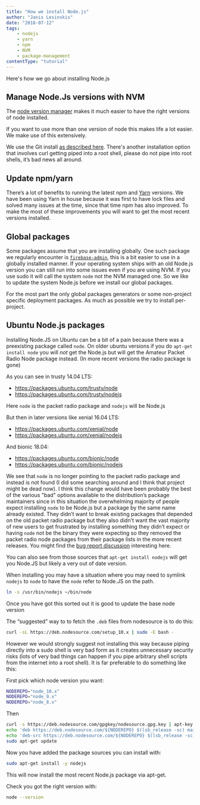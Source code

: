 ```yaml
---
title: "How we install Node.js"
author: "Janis Lesinskis"
date: "2018-07-12"
tags:
    - nodejs
    - yarn
    - npm
    - NVM
    - package-management
contentType: "tutorial"
---
```


Here's how we go about installing Node.js

<!-- end excerpt -->

## Manage Node.Js versions with NVM

The [node version manager](https://github.com/creationix/nvm) makes it much easier to have the right versions of node installed.

If you want to use more than one version of node this makes life a lot easier. We make use of this extensively.

We use the Git install [as described here](https://github.com/creationix/nvm#git-install). There's another installation option that involves curl getting piped into a root shell, please do not pipe into root shells, it’s bad news all around.

## Update npm/yarn

There’s a lot of benefits to running the latest npm and [Yarn](https://yarnpkg.com/lang/en/) versions. We have been using Yarn in house because it was first to have lock files and solved many issues at the time, since that time npm has also improved. To make the most of these improvements you will want to get the most recent versions installed.

## Global packages

Some packages assume that you are installing globally. One such package we regularly encounter is [`firebase-admin`](https://firebase.google.com/docs/admin/setup), this is a bit easier to use in a globally installed manner. If your operating system ships with an old Node.js version you can still run into some issues even if you are using NVM. If you use sudo it will call the system `node` not the NVM managed one. So we like to update the system Node.js before we install our global packages.

For the most part the only global packages generators or some non-project specific deployment packages. As much as possible we try to install per-project.

## Ubuntu Node.js packages

Installing Node.JS on Ubuntu can be a bit of a pain because there was a preexisting package called `node`. On older ubuntu versions if you do `apt-get install node` you will *not* get the Node.js but will get the Amateur Packet Radio Node package instead. (In more recent versions the radio package is gone)

As you can see in trusty 14.04 LTS:

* https://packages.ubuntu.com/trusty/node
* https://packages.ubuntu.com/trusty/nodejs

Here `node` is the packet radio package and `nodejs` will be Node.js

But then in later versions like xenial 16.04 LTS:

* https://packages.ubuntu.com/xenial/node
* https://packages.ubuntu.com/xenial/nodejs

And bionic 18.04:

* https://packages.ubuntu.com/bionic/node
* https://packages.ubuntu.com/bionic/nodejs

We see that `node` is no longer pointing to the packet radio package and instead is not found (I did some searching around and I think that project might be dead now). I think this change would have been probably the best of the various "bad" options available to the distribution’s package maintainers since in this situation the overwhelming majority of people expect installing `node` to be Node.js but a package by the same name already existed. They didn’t want to break existing packages that depended on the old packet radio package but they also didn't want the vast majority of new users to get frustrated by installing something they didn’t expect or having `node` not be the binary they were expecting so they removed the packet radio node packages from their package lists in the more recent releases. You might find the [bug report discussion](https://bugs.debian.org/cgi-bin/bugreport.cgi?bug=611698) interesting here.

You can also see from those sources that `apt-get install nodejs` will get you Node.JS but likely a very out of date version.

When installing you may have a situation where you may need to symlink `nodejs` to `node` to have the `node` refer to Node.JS on the path.

```sh
ln -s /usr/bin/nodejs ~/bin/node
```

Once you have got this sorted out it is good to update the base node version

The “suggested” way to to fetch the `.deb` files from nodesource is to do this:

```sh
curl -sL https://deb.nodesource.com/setup_10.x | sudo -E bash -
```

However we would strongly suggest not installing this way because piping directly into a sudo shell is very bad form as it creates unnecessary security risks (lots of very bad things can happen if you pipe arbitrary shell scripts from the internet into a root shell). It is far preferable to do something like this:

First pick which node version you want:

```sh
NODEREPO="node_10.x"
NODEREPO="node_9.x"
NODEREPO="node_8.x"
```

Then

```sh
curl -s https://deb.nodesource.com/gpgkey/nodesource.gpg.key | apt-key add -
echo 'deb https://deb.nodesource.com/${NODEREPO} $(lsb_release -sc) main' > /etc/apt/sources.list.d/nodesource.list
echo 'deb-src https://deb.nodesource.com/${NODEREPO} $(lsb_release -sc) main' >> /etc/apt/sources.list.d/nodesource.list
sudo apt-get update
```

Now you have added the package sources you can install with:

```sh
sudo apt-get install -y nodejs
```

This will now install the most recent Node.js package via apt-get.

Check you got the right version with:

```sh
node --version
```
